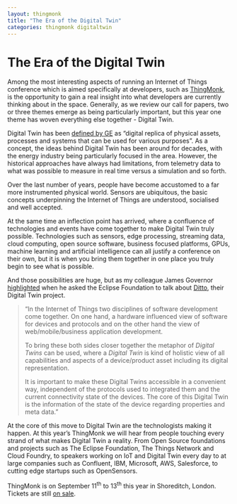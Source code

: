 ```yaml
---
layout: thingmonk
title: "The Era of the Digital Twin"
categories: thingmonk digitaltwin
---
```

<div class="l-about row">

<h1 class="text-center">The Era of the Digital Twin</h1>
<p>
Among the most interesting aspects of running an Internet of Things conference which is aimed specifically at developers, such as <a href="http://thingmonk.com">ThingMonk</a>, is the opportunity to gain a real insight into what developers are currently thinking about in the space. Generally, as we review our call for papers, two or three themes emerge as being particularly important, but this year one theme has woven everything else together - Digital Twin.
<p>
Digital Twin has been <a href="https://www.youtube.com/watch?v=2dCz3oL2rTw">defined by GE</a> as “digital replica of physical assets, processes and systems that can be used for various purposes”. As a concept, the ideas behind Digital Twin has been around for decades, with the energy industry being particularly focused in the area. However, the historical approaches have always had limitations, from telemetry data to what was possible to measure in real time versus a simulation and so forth.
<p>
Over the last number of years, people have become accustomed to a far more instrumented physical world. Sensors are ubiquitous, the basic concepts underpinning the Internet of Things are understood, socialised and well accepted.
<p>
At the same time an inflection point has arrived, where a confluence of technologies and events have come together to make Digital Twin truly possible. Technologies such as sensors, edge processing, streaming data, cloud computing, open source software, business focused platforms, GPUs, machine learning and artificial intelligence can all justify a conference on their own, but it is when you bring them together in one place you truly begin to see what is possible.
<p>
And those possibilities are huge, but as my colleague James Governor <a href="http://redmonk.com/jgovernor/2017/02/24/ibm-watson-iot-and-the-digital-twin-industry-4-0/">highlighted</a> when he asked the Eclipse Foundation to talk about <a href="https://projects.eclipse.org/proposals/eclipse-ditto">Ditto</a>, their Digital Twin project.
<blockquote>“In the Internet of Things two disciplines of software development come together. On one hand, a hardware influenced view of software for devices and protocols and on the other hand the view of web/mobile/business application development.

To bring these both sides closer together the metaphor of <em>Digital Twins</em> can be used, where a <em>Digital Twin</em> is kind of holistic view of all capabilities and aspects of a device/product asset including its digital representation.

It is important to make these Digital Twins accessible in a convenient way, independent of the protocols used to integrated them and the current connectivity state of the devices. The core of this Digital Twin is the information of the state of the device regarding properties and meta data.”</blockquote>
<p>
At the core of this move to Digital Twin are the technologists making it happen. At this year’s ThingMonk we will hear from people touching every strand of what makes Digital Twin a reality. From Open Source foundations and projects such as The Eclipse Foundation, The Things Network and Cloud Foundry, to speakers working on IoT and Digital Twin every day to at large companies such as Confluent, IBM, Microsoft, AWS, Salesforce, to cutting edge startups such as OpenSensors.
<p>
ThingMonk is on September 11<sup>th</sup> to 13<sup>th</sup> this year in Shoreditch, London. Tickets are still <a href="https://www.eventbrite.co.uk/e/thingmonk-2017-tickets-31876851521">on sale</a>.

